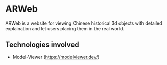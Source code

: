 # ARWeb

ARWeb is a website for viewing Chinese historical 3d objects with detailed explaination and let users placing them in the real world. 

## Technologies involved
* Model-Viewer (https://modelviewer.dev/)
